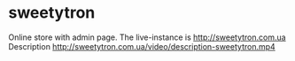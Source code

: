 # sweetytron
Online store with admin page. The live-instance is http://sweetytron.com.ua
Description  http://sweetytron.com.ua/video/description-sweetytron.mp4
